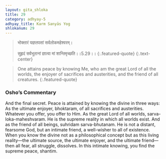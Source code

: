 ```yaml
---
layout: gita_shloka
title: 29
category: adhyay-5
adhyay_title: Karm Sanyās Yog
shlokanum: 29
---
```


> भोक्तारं यज्ञतपसां सर्वलोकमहेश्वरम्।<br><br>सुहृदं सर्वभूतानां ज्ञात्वा मां शान्तिमृच्छति।।5.29।।
{:.featured-quote}
{:.text-center}

> One attains peace by knowing Me, who am the great Lord of all the worlds, the enjoyer of sacrifices and austerities, and the friend of all creatures.
{:.featured-quote}

### Osho’s Commentary
And the final secret. Peace is attained by knowing the divine in three ways:
As the ultimate enjoyer, bhoktaram, of all sacrifices and austerities. Whatever you offer, you offer to Him.
As the great Lord of all worlds, sarva-loka-maheshvaram. He is the supreme reality in which all worlds exist.
And as the friend of all beings, suhridam sarva-bhutanam. He is not a distant, fearsome God, but an intimate friend, a well-wisher to all of existence.
When you know the divine not as a philosophical concept but as this living reality—the ultimate source, the ultimate enjoyer, and the ultimate friend—then all fear, all struggle, dissolves. In this intimate knowing, you find the supreme peace, shantim.
